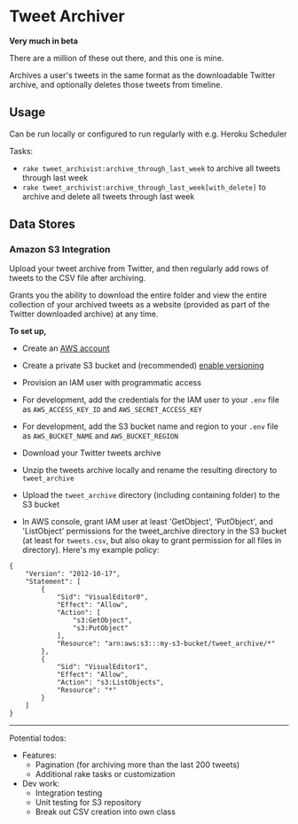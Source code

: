 # Tweet Archiver

**Very much in beta**

There are a million of these out there, and this one is mine.

Archives a user's tweets in the same format as the downloadable Twitter archive, and optionally deletes those tweets from timeline.

## Usage

Can be run locally or configured to run regularly with e.g. Heroku Scheduler

Tasks:
* `rake tweet_archivist:archive_through_last_week` to archive all tweets through last week    
* `rake tweet_archivist:archive_through_last_week[with_delete]` to archive and delete all tweets through last week    

## Data Stores

### Amazon S3 Integration

Upload your tweet archive from Twitter, and then regularly add rows of tweets to the CSV file after archiving.

Grants you the ability to download the entire folder and view the entire collection of your archived tweets as a website (provided as part of the Twitter downloaded archive) at any time.

**To set up,**

* Create an [AWS account](https://aws.amazon.com)
* Create a private S3 bucket and (recommended) [enable versioning](https://docs.aws.amazon.com/AmazonS3/latest/dev/Versioning.html#how-to-enable-disable-versioning-intro)
* Provision an IAM user with programmatic access
* For development, add the credentials for the IAM user to your `.env` file as `AWS_ACCESS_KEY_ID` and `AWS_SECRET_ACCESS_KEY`
* For development, add the S3 bucket name and region to your `.env` file as `AWS_BUCKET_NAME` and `AWS_BUCKET_REGION`

* Download your Twitter tweets archive
* Unzip the tweets archive locally and rename the resulting directory to `tweet_archive`
* Upload the `tweet_archive` directory (including containing folder) to the S3 bucket

* In AWS console, grant IAM user at least 'GetObject', 'PutObject', and 'ListObject' permissions for the tweet_archive directory in the S3 bucket (at least for `tweets.csv`, but also okay to grant permission for all files in directory). Here's my example policy:
```
{
    "Version": "2012-10-17",
    "Statement": [
        {
            "Sid": "VisualEditor0",
            "Effect": "Allow",
            "Action": [
                "s3:GetObject",
                "s3:PutObject"
            ],
            "Resource": "arn:aws:s3:::my-s3-bucket/tweet_archive/*"
        },
        {
            "Sid": "VisualEditor1",
            "Effect": "Allow",
            "Action": "s3:ListObjects",
            "Resource": "*"
        }
    ]
}
```

---

Potential todos:

* Features:
    * Pagination (for archiving more than the last 200 tweets)
    * Additional rake tasks or customization
* Dev work:
    * Integration testing
    * Unit testing for S3 repository
    * Break out CSV creation into own class
